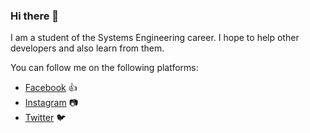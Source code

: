 ### Hi there 👋

I am a student of the Systems Engineering career. 
I hope to help other developers and also learn from them.

You can follow me on the following platforms:

- [Facebook](https://www.facebook.com/profile.php?id=100008822807989) 👍
- [Instagram](https://www.instagram.com/_alexisgr27/) 📷
- [Twitter](https://twitter.com/_alexisgr27) 🐦
